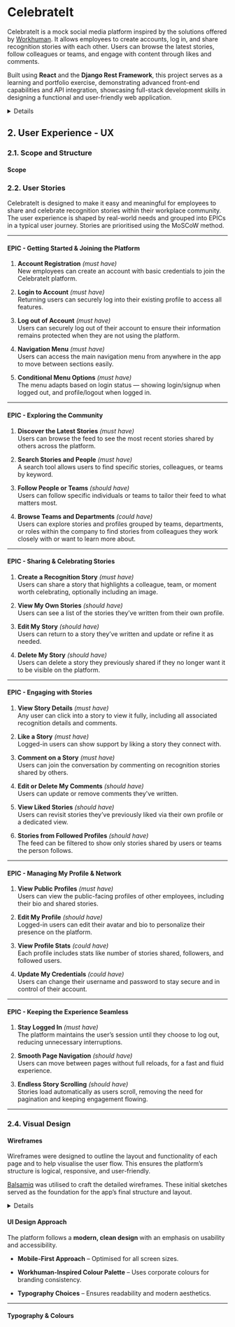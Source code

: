 # CelebrateIt

CelebrateIt is a mock social media platform inspired by the solutions offered by [Workhuman](https://www.workhuman.com). It allows employees to create accounts, log in, and share recognition stories with each other. Users can browse the latest stories, follow colleagues or teams, and engage with content through likes and comments.

Built using **React** and the **Django Rest Framework**, this project serves as a learning and portfolio exercise, demonstrating advanced front-end capabilities and API integration, showcasing full-stack development skills in designing a functional and user-friendly web application.

  <details>

    <summary>ERD</summary>

    <img src="documentation/ERD_CelebrateIt.png">

  </details>

## 2. **User Experience - UX**

### **2.1. Scope and Structure**

#### **Scope**

### 2.2. User Stories

CelebrateIt is designed to make it easy and meaningful for employees to share and celebrate recognition stories within their workplace community. The user experience is shaped by real-world needs and grouped into EPICs in a typical user journey. Stories are prioritised using the MoSCoW method.

---

#### **EPIC - Getting Started & Joining the Platform**

1. **Account Registration** _(must have)_  
   New employees can create an account with basic credentials to join the CelebrateIt platform.

2. **Login to Account** _(must have)_  
   Returning users can securely log into their existing profile to access all features.

3. **Log out of Account** _(must have)_  
   Users can securely log out of their account to ensure their information remains protected when they are not using the platform.

4. **Navigation Menu** _(must have)_  
   Users can access the main navigation menu from anywhere in the app to move between sections easily.

5. **Conditional Menu Options** _(must have)_  
   The menu adapts based on login status — showing login/signup when logged out, and profile/logout when logged in.

---

#### **EPIC - Exploring the Community**

1. **Discover the Latest Stories** _(must have)_  
   Users can browse the feed to see the most recent stories shared by others across the platform.

2. **Search Stories and People** _(must have)_  
   A search tool allows users to find specific stories, colleagues, or teams by keyword.

3. **Follow People or Teams** _(should have)_  
   Users can follow specific individuals or teams to tailor their feed to what matters most.

4. **Browse Teams and Departments** _(could have)_  
   Users can explore stories and profiles grouped by teams, departments, or roles within the company to find stories from colleagues they work closely with or want to learn more about.

---

#### **EPIC - Sharing & Celebrating Stories**

1. **Create a Recognition Story** _(must have)_  
   Users can share a story that highlights a colleague, team, or moment worth celebrating, optionally including an image.

2. **View My Own Stories** _(should have)_  
   Users can see a list of the stories they’ve written from their own profile.

3. **Edit My Story** _(should have)_  
   Users can return to a story they’ve written and update or refine it as needed.

4. **Delete My Story** _(should have)_  
   Users can delete a story they previously shared if they no longer want it to be visible on the platform.

---

#### **EPIC - Engaging with Stories**

1. **View Story Details** _(must have)_  
   Any user can click into a story to view it fully, including all associated recognition details and comments.

2. **Like a Story** _(must have)_  
   Logged-in users can show support by liking a story they connect with.

3. **Comment on a Story** _(must have)_  
   Users can join the conversation by commenting on recognition stories shared by others.

4. **Edit or Delete My Comments** _(should have)_  
   Users can update or remove comments they've written.

5. **View Liked Stories** _(should have)_  
   Users can revisit stories they’ve previously liked via their own profile or a dedicated view.

6. **Stories from Followed Profiles** _(should have)_  
   The feed can be filtered to show only stories shared by users or teams the person follows.

---

#### **EPIC - Managing My Profile & Network**

1. **View Public Profiles** _(must have)_  
   Users can view the public-facing profiles of other employees, including their bio and shared stories.

2. **Edit My Profile** _(should have)_  
   Logged-in users can edit their avatar and bio to personalize their presence on the platform.

3. **View Profile Stats** _(could have)_  
   Each profile includes stats like number of stories shared, followers, and followed users.

4. **Update My Credentials** _(could have)_  
   Users can change their username and password to stay secure and in control of their account.

---

#### **EPIC - Keeping the Experience Seamless**

1. **Stay Logged In** _(must have)_  
   The platform maintains the user’s session until they choose to log out, reducing unnecessary interruptions.

2. **Smooth Page Navigation** _(should have)_  
   Users can move between pages without full reloads, for a fast and fluid experience.

3. **Endless Story Scrolling** _(should have)_  
   Stories load automatically as users scroll, removing the need for pagination and keeping engagement flowing.

---

### **2.4. Visual Design**

#### **Wireframes**

Wireframes were designed to outline the layout and functionality of each page and to help visualise the user flow. This ensures the platform’s structure is logical, responsive, and user-friendly.

[Balsamiq](https://balsamiq.com/?gad_source=1&gclid=CjwKCAiAm-67BhBlEiwAEVftNlJTamA65VQDctZEK7owZeyEq-JZFKrhXC3gEYcO3MafEUiVCTYcwBoCwXQQAvD_BwE) was utilised to craft the detailed wireframes. These initial sketches served as the foundation for the app’s final structure and layout.

  <details>

    <summary>Login Page Wireframe</summary>

    <img src="images-documentation/wireframes/log-in_page.png">

  </details>

#### **UI Design Approach**

The platform follows a **modern, clean design** with an emphasis on usability and accessibility.

- **Mobile-First Approach** – Optimised for all screen sizes.

- **Workhuman-Inspired Colour Palette** – Uses corporate colours for branding consistency.

- **Typography Choices** – Ensures readability and modern aesthetics.

---

#### **Typography & Colours**

